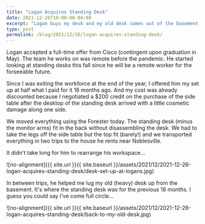 ```yaml
---
title: "Logan Acquires Standing Desk"
date: 2021-12-26T16:00:00-04:00
excerpt: "Logan buys my desk and my old desk comes out of the basement."
type: post
permalink: /blog/2021/12/26/logan-acquires-standing-desk/
---
```

Logan accepted a full-time offer from Cisco (contingent upon graduation in May). The team he works on was remote before the pandemic. He started looking at standing desks this fall since he will be a remote worker for the forseeable future.

Since I was exiting the workforce at the end of the year, I offered him my set up at half what I paid for it 18 months ago. And my cost was already discounted because I negotiated a $200 credit on the purchase of the side table after the desktop of the standing desk arrived with a little cosmetic damage along one side.

We moved everything using the Forester today. The standing desk (minus the monitor arms) fit in the back without disassembling the desk. We had to take the legs off the side table but the top fit (barely!) and we transported everything in two trips to the house he rents near Noblesville.

It didn't take long for him to rearrange his workspace...

![no-alignment]({{ site.url }}{{ site.baseurl }}/assets/2021/12/2021-12-26-logan-acquires-standing-desk/desk-set-up-at-logans.jpg)

In between trips, he helped me lug my old (heavy) desk up from the basement. It's where the standing desk was for the previous 18 months. I guess you could say I've come full circle...

![no-alignment]({{ site.url }}{{ site.baseurl }}/assets/2021/12/2021-12-26-logan-acquires-standing-desk/back-to-my-old-desk.jpg)
